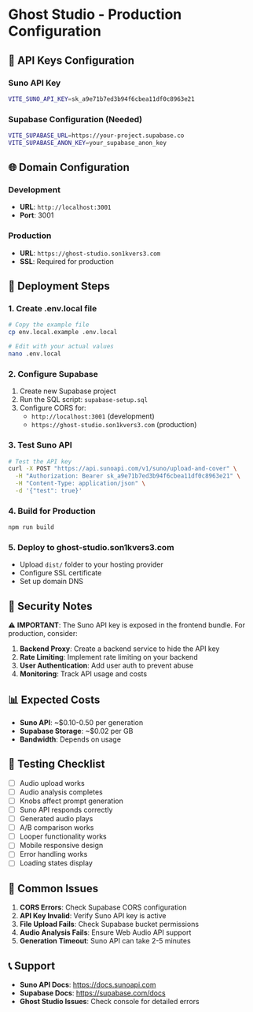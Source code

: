 # Ghost Studio - Production Configuration

## 🔑 API Keys Configuration

### Suno API Key
```bash
VITE_SUNO_API_KEY=sk_a9e71b7ed3b94f6cbea11df0c8963e21
```

### Supabase Configuration (Needed)
```bash
VITE_SUPABASE_URL=https://your-project.supabase.co
VITE_SUPABASE_ANON_KEY=your_supabase_anon_key
```

## 🌐 Domain Configuration

### Development
- **URL**: `http://localhost:3001`
- **Port**: 3001

### Production
- **URL**: `https://ghost-studio.son1kvers3.com`
- **SSL**: Required for production

## 🚀 Deployment Steps

### 1. Create .env.local file
```bash
# Copy the example file
cp env.local.example .env.local

# Edit with your actual values
nano .env.local
```

### 2. Configure Supabase
1. Create new Supabase project
2. Run the SQL script: `supabase-setup.sql`
3. Configure CORS for:
   - `http://localhost:3001` (development)
   - `https://ghost-studio.son1kvers3.com` (production)

### 3. Test Suno API
```bash
# Test the API key
curl -X POST "https://api.sunoapi.com/v1/suno/upload-and-cover" \
  -H "Authorization: Bearer sk_a9e71b7ed3b94f6cbea11df0c8963e21" \
  -H "Content-Type: application/json" \
  -d '{"test": true}'
```

### 4. Build for Production
```bash
npm run build
```

### 5. Deploy to ghost-studio.son1kvers3.com
- Upload `dist/` folder to your hosting provider
- Configure SSL certificate
- Set up domain DNS

## 🔐 Security Notes

⚠️ **IMPORTANT**: The Suno API key is exposed in the frontend bundle. For production, consider:

1. **Backend Proxy**: Create a backend service to hide the API key
2. **Rate Limiting**: Implement rate limiting on your backend
3. **User Authentication**: Add user auth to prevent abuse
4. **Monitoring**: Track API usage and costs

## 📊 Expected Costs

- **Suno API**: ~$0.10-0.50 per generation
- **Supabase Storage**: ~$0.02 per GB
- **Bandwidth**: Depends on usage

## 🧪 Testing Checklist

- [ ] Audio upload works
- [ ] Audio analysis completes
- [ ] Knobs affect prompt generation
- [ ] Suno API responds correctly
- [ ] Generated audio plays
- [ ] A/B comparison works
- [ ] Looper functionality works
- [ ] Mobile responsive design
- [ ] Error handling works
- [ ] Loading states display

## 🐛 Common Issues

1. **CORS Errors**: Check Supabase CORS configuration
2. **API Key Invalid**: Verify Suno API key is active
3. **File Upload Fails**: Check Supabase bucket permissions
4. **Audio Analysis Fails**: Ensure Web Audio API support
5. **Generation Timeout**: Suno API can take 2-5 minutes

## 📞 Support

- **Suno API Docs**: https://docs.sunoapi.com
- **Supabase Docs**: https://supabase.com/docs
- **Ghost Studio Issues**: Check console for detailed errors
